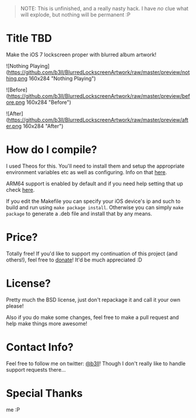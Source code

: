 > NOTE: This is unfinished, and a really nasty hack. I have *no* clue what will explode, but nothing will be permanent :P

Title TBD
=============

Make the iOS 7 lockscreen proper with blurred album artwork!

![Nothing Playing](https://github.com/b3ll/BlurredLockscreenArtwork/raw/master/preview/nothing.png 160x284 "Nothing Playing")

![Before](https://github.com/b3ll/BlurredLockscreenArtwork/raw/master/preview/before.png 160x284 "Before")

![After](https://github.com/b3ll/BlurredLockscreenArtwork/raw/master/preview/after.png 160x284 "After")

How do I compile?
=============

I used Theos for this. You'll need to install them and setup the appropriate environment variables etc as well as configuring. Info on that [here](http://iphonedevwiki.net/index.php/Theos/Getting_Started).

ARM64 support is enabled by default and if you need help setting that up check [here](http://iphonedevwiki.net/index.php/Updating_extensions_for_iOS_7).

If you edit the Makefile you can specify your iOS device's ip and such to build and run using `make package install`. Otherwise you can simply `make package` to generate a .deb file and install that by any means.

Price?
=============

Totally free! If you'd like to support my continuation of this project (and others!), feel free to [donate](http://www.adambell.ca/donate/)! It'd be much appreciated :D

License?
=============

Pretty much the BSD license, just don't repackage it and call it your own please!

Also if you do make some changes, feel free to make a pull request and help make things more awesome!

Contact Info?
=============

Feel free to follow me on twitter: [@b3ll](https://www.twitter.com/b3ll)! Though I don't really like to handle support requests there...

Special Thanks
=============

me :P
